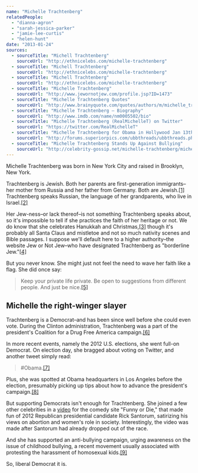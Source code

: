 ```yaml
---
name: "Michelle Trachtenberg"
relatedPeople:
  - "dianna-agron"
  - "sarah-jessica-parker"
  - "jamie-lee-curtis"
  - "helen-hunt"
date: "2013-01-24"
sources:
  - sourceTitle: "Michell Trachtenberg"
    sourceUrl: "http://ethnicelebs.com/michelle-trachtenberg"
  - sourceTitle: "Michell Trachtenberg"
    sourceUrl: "http://ethnicelebs.com/michelle-trachtenberg"
  - sourceTitle: "Michell Trachtenberg"
    sourceUrl: "http://ethnicelebs.com/michelle-trachtenberg"
  - sourceTitle: "Michelle Trachtenberg"
    sourceUrl: "http://www.jewornotjew.com/profile.jsp?ID=1473"
  - sourceTitle: "Michelle Trachtenberg Quotes"
    sourceUrl: "http://www.brainyquote.com/quotes/authors/m/michelle_trachtenberg.html"
  - sourceTitle: "Michelle Trachtenberg – Biography"
    sourceUrl: "http://www.imdb.com/name/nm0005502/bio"
  - sourceTitle: "Michelle Trachtenberg (RealMichelleT) on Twitter"
    sourceUrl: "https://twitter.com/RealMichelleT"
  - sourceTitle: "Michelle Trachtenberg for Obama in Hollywood Jan 13th HQ x 7"
    sourceUrl: "http://forums.superiorpics.com/ubbthreads/ubbthreads.php/topics/1722317/Michelle_Trachtenberg_for_Obam"
  - sourceTitle: "Michelle Trachtenberg Stands Up Against Bullying"
    sourceUrl: "http://celebrity-gossip.net/michelle-trachtenberg/michelle-trachtenberg-stands-against-bullying-602307"
---
```


Michelle Trachtenberg was born in New York City and raised in Brooklyn, New York.

Trachtenberg is Jewish. Both her parents are first-generation immigrants–her mother from Russia and her father from Germany. Both are Jewish.<a class="source-citation" href="http://ethnicelebs.com/michelle-trachtenberg" title="Michell Trachtenberg">[1]</a> Trachtenberg speaks Russian, the language of her grandparents, who live in Israel.<a class="source-citation" href="http://ethnicelebs.com/michelle-trachtenberg" title="Michell Trachtenberg">[2]</a>

Her Jew-ness–or lack thereof–is not something Trachtenberg speaks about, so it's impossible to tell if she practices the faith of her heritage or not. We do know that she celebrates Hanukkah and Christmas,<a class="source-citation" href="http://ethnicelebs.com/michelle-trachtenberg" title="Michell Trachtenberg">[3]</a> though it's probably all Santa Claus and mistletoe and not so much nativity scenes and Bible passages. I suppose we'll default here to a higher authority–the website Jew or Not Jew–who have designated Trachtenberg as "borderline Jew."<a class="source-citation" href="http://www.jewornotjew.com/profile.jsp?ID=1473" title="Michelle Trachtenberg">[4]</a>

But you never know. She might just not feel the need to wave her faith like a flag. She did once say:

>Keep your private life private. Be open to suggestions from different people. And just be nice.<a class="source-citation" href="http://www.brainyquote.com/quotes/authors/m/michelle_trachtenberg.html" title="Michelle Trachtenberg Quotes">[5]</a>

## 

## Michelle the right-winger slayer

Trachtenberg is a Democrat–and has been since well before she could even vote. During the Clinton administration, Trachtenberg was a part of the president's Coalition for a Drug Free America campaign.<a class="source-citation" href="http://www.imdb.com/name/nm0005502/bio" title="Michelle Trachtenberg – Biography">[6]</a>

In more recent events, namely the 2012 U.S. elections, she went full-on Democrat. On election day, she bragged about voting on Twitter, and another tweet simply read:

>#Obama.<a class="source-citation" href="https://twitter.com/RealMichelleT" title="Michelle Trachtenberg (RealMichelleT) on Twitter">[7]</a>

Plus, she was spotted at Obama headquarters in Los Angeles before the election, presumably picking up tips about how to advance the president's campaign.<a class="source-citation" href="http://forums.superiorpics.com/ubbthreads/ubbthreads.php/topics/1722317/Michelle_Trachtenberg_for_Obam" title="Michelle Trachtenberg for Obama in Hollywood Jan 13th HQ x 7">[8]</a>

But supporting Democrats isn't enough for Trachtenberg. She joined a few other celebrities in a [video](http://www.funnyordie.com/videos/2e87bd3144/rick-santorum-aborts-presidential-campaign) for the comedy site "Funny or Die," that made fun of 2012 Republican presidential candidate Rick Santorum, satirizing his views on abortion and women's role in society. Interestingly, the video was made after Santorum had already dropped out of the race.

And she has supported an anti-bullying campaign, urging awareness on the issue of childhood bullying, a recent movement usually associated with protesting the harassment of homosexual kids.<a class="source-citation" href="http://celebrity-gossip.net/michelle-trachtenberg/michelle-trachtenberg-stands-against-bullying-602307" title="Michelle Trachtenberg Stands Up Against Bullying">[9]</a>

So, liberal Democrat it is.